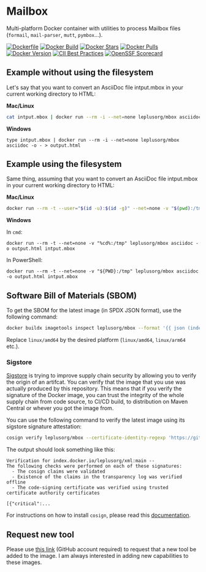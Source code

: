 # Mailbox

Multi-platform Docker container with utilities to process Mailbox files (`formail`, `mail-parser`, `mutt`, `pymbox`...).

[![Dockerfile](https://img.shields.io/badge/GitHub-Dockerfile-blue)](mbox/Dockerfile)
[![Docker Build](https://github.com/leplusorg/docker-mbox/workflows/Docker/badge.svg)](https://github.com/leplusorg/docker-mbox/actions?query=workflow:"Docker")
[![Docker Stars](https://img.shields.io/docker/stars/leplusorg/mbox)](https://hub.docker.com/r/leplusorg/mbox)
[![Docker Pulls](https://img.shields.io/docker/pulls/leplusorg/mbox)](https://hub.docker.com/r/leplusorg/mbox)
[![Docker Version](https://img.shields.io/docker/v/leplusorg/mbox?sort=semver)](https://hub.docker.com/r/leplusorg/mbox)
[![CII Best Practices](https://bestpractices.coreinfrastructure.org/projects/10081/badge)](https://bestpractices.coreinfrastructure.org/projects/10081)
[![OpenSSF Scorecard](https://api.securityscorecards.dev/projects/github.com/leplusorg/docker-mbox/badge)](https://securityscorecards.dev/viewer/?uri=github.com/leplusorg/docker-mbox)

## Example without using the filesystem

Let's say that you want to convert an AsciiDoc file intput.mbox in your current working directory to HTML:

**Mac/Linux**

```bash
cat intput.mbox | docker run --rm -i --net=none leplusorg/mbox asciidoc -o - > output.html
```

**Windows**

```batch
type intput.mbox | docker run --rm -i --net=none leplusorg/mbox asciidoc -o - > output.html
```

## Example using the filesystem

Same thing, assuming that you want to convert an AsciiDoc file intput.mbox in your current working directory to HTML:

**Mac/Linux**

```bash
docker run --rm -t --user="$(id -u):$(id -g)" --net=none -v "$(pwd):/tmp" leplusorg/mbox asciidoc -o output.html intput.mbox
```

**Windows**

In `cmd`:

```batch
docker run --rm -t --net=none -v "%cd%:/tmp" leplusorg/mbox asciidoc -o output.html intput.mbox
```

In PowerShell:

```pwsh
docker run --rm -t --net=none -v "${PWD}:/tmp" leplusorg/mbox asciidoc -o output.html intput.mbox
```

## Software Bill of Materials (SBOM)

To get the SBOM for the latest image (in SPDX JSON format), use the
following command:

```bash
docker buildx imagetools inspect leplusorg/mbox --format '{{ json (index .SBOM "linux/amd64").SPDX }}'
```

Replace `linux/amd64` by the desired platform (`linux/amd64`, `linux/arm64` etc.).

### Sigstore

[Sigstore](https://docs.sigstore.dev) is trying to improve supply
chain security by allowing you to verify the origin of an
artifcat. You can verify that the image that you use was actually
produced by this repository. This means that if you verify the
signature of the Docker image, you can trust the integrity of the
whole supply chain from code source, to CI/CD build, to distribution
on Maven Central or whever you got the image from.

You can use the following command to verify the latest image using its
sigstore signature attestation:

```bash
cosign verify leplusorg/mbox --certificate-identity-regexp 'https://github\.com/leplusorg/docker-mbox/\.github/workflows/.+' --certificate-oidc-issuer 'https://token.actions.githubusercontent.com'
```

The output should look something like this:

```text
Verification for index.docker.io/leplusorg/xml:main --
The following checks were performed on each of these signatures:
  - The cosign claims were validated
  - Existence of the claims in the transparency log was verified offline
  - The code-signing certificate was verified using trusted certificate authority certificates

[{"critical":...
```

For instructions on how to install `cosign`, please read this [documentation](https://docs.sigstore.dev/cosign/system_config/installation/).

## Request new tool

Please use [this link](https://github.com/leplusorg/docker-mbox/issues/new?assignees=thomasleplus&labels=enhancement&template=feature_request.md&title=%5BFEAT%5D) (GitHub account required) to request that a new tool be added to the image. I am always interested in adding new capabilities to these images.
